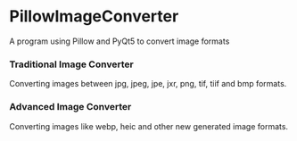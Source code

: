 # PillowImageConverter
A program using Pillow and PyQt5 to convert image formats

### Traditional Image Converter
Converting images between jpg, jpeg, jpe, jxr, png, tif, tiif and bmp formats.

### Advanced Image Converter
Converting images like webp, heic and other new generated image formats.
